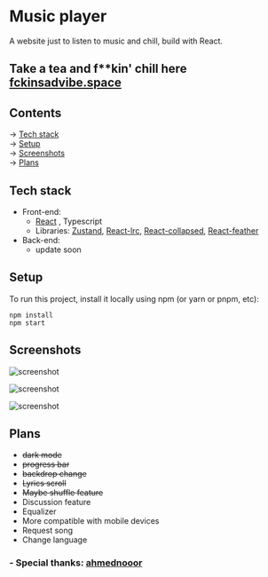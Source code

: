 
# Music player

A website just to listen to music and chill, build with React.

## Take a tea and f**kin' chill here [fckinsadvibe.space](http://fckinsadvibe.space)

## Contents

-> [Tech stack](https://github.com/lngdao/fckin-sad-player#tech-stack) <br/>
-> [Setup](https://github.com/lngdao/fckin-sad-player#setup) <br/>
-> [Screenshots](https://github.com/lngdao/fckin-sad-player#screenshots) <br/>
-> [Plans](https://github.com/lngdao/fckin-sad-player#plans) 

## Tech stack
- Front-end:
  - [React](https://github.com/facebook/react)
    , Typescript
  - Libraries: [Zustand](https://github.com/pmndrs/zustand), [React-lrc](https://github.com/mebtte/react-lrc), [React-collapsed](https://github.com/roginfarrer/react-collapsed), [React-feather](https://github.com/feathericons/react-feather)
- Back-end:
  - update soon

## Setup
To run this project, install it locally using npm (or yarn or pnpm, etc):

```
npm install
npm start
```

## Screenshots

![screenshot](https://i.imgur.com/gNybtGH.png "screenshot")

![screenshot](https://i.imgur.com/Dw9PmIe.png "screenshot")

![screenshot](https://i.imgur.com/mSOwtv2.png "screenshot")

## Plans
- <s>dark mode</s>
- <s>progress bar</s>
- <s>backdrop change</s>
- <s>Lyrics scroll</s>
- <s>Maybe shuffle feature</s>
- Discussion feature
- Equalizer
- More compatible with mobile devices
- Request song
- Change language

### -   Special thanks: [ahmednooor](https://github.com/ahmednooor/music-player-react)

